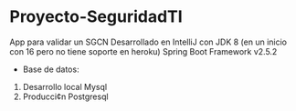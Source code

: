 # Proyecto-SeguridadTI
App para validar un SGCN
Desarrollado en IntelliJ con JDK 8 (en un inicio con 16 pero no tiene soporte en heroku)
Spring Boot Framework  v2.5.2 
* Base de datos: 
1. Desarrollo local Mysql
2. Producci¢n Postgresql 

